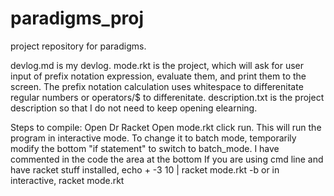 # paradigms_proj
project repository for paradigms. 

devlog.md is my devlog.
mode.rkt is the project, which will ask for user input of prefix notation expression, evaluate them, and print them to the screen. The prefix notation calculation uses whitespace to differenitate regular numbers or operators/$ to differenitate.
description.txt is the project description so that I do not need to keep opening elearning.

Steps to compile:
Open Dr Racket
Open mode.rkt
click run. This will run the program in interactive mode. To change it to batch mode, temporarily modify the bottom "if statement" to switch to batch_mode. I have commented in the code the area at the bottom 
If you are using cmd line and have racket stuff installed, echo + -3 10 | racket mode.rkt -b or in interactive, racket mode.rkt